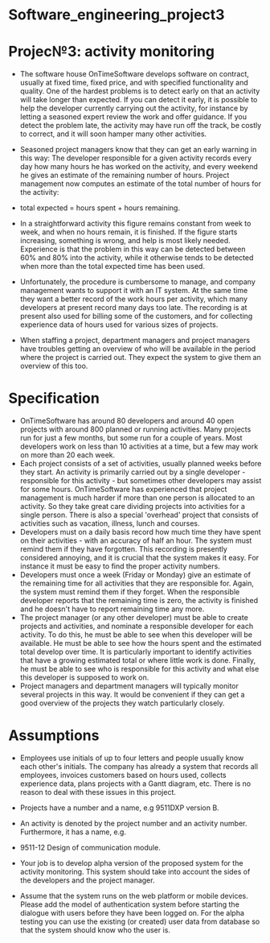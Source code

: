 # Software_engineering_project3
# Projec№3: activity monitoring
  * The software house OnTimeSoftware develops software on contract,
usually at fixed time, fixed price, and with specified functionality and
quality. One of the hardest problems is to detect early on that an activity
will take longer than expected. If you can detect it early, it is possible to
help the developer currently carrying out the activity, for instance by letting
a seasoned expert review the work and offer guidance. If you detect the
problem late, the activity may have run off the track, be costly to correct,
and it will soon hamper many other activities.
  * Seasoned project managers know that they can get an early warning in
this way: The developer responsible for a given activity records every day
how many hours he has worked on the activity, and every weekend he gives
an estimate of the remaining number of hours. Project management now
computes an estimate of the total number of hours for the activity:

  * total expected = hours spent + hours remaining.
    
  * In a straightforward activity this figure remains constant from week to
week, and when no hours remain, it is finished. If the figure starts
increasing, something is wrong, and help is most likely needed. Experience
is that the problem in this way can be detected between 60% and 80% into
the activity, while it otherwise tends to be detected when more than the total
expected time has been used.
  * Unfortunately, the procedure is cumbersome to manage, and company
management wants to support it with an IT system. At the same time they
want a better record of the work hours per activity, which many developers
at present record many days too late. The recording is at present also used
for billing some of the customers, and for collecting experience data of
hours used for various sizes of projects.
  * When staffing a project, department managers and project managers
have troubles getting an overview of who will be available in the period
where the project is carried out. They expect the system to give them an
overview of this too.
# Specification
  * OnTimeSoftware has around 80 developers and around 40 open
projects with around 800 planned or running activities. Many projects run
for just a few months, but some run for a couple of years. Most developers
work on less than 10 activities at a time, but a few may work on more than
20 each week.
  * Each project consists of a set of activities, usually planned weeks
before they start. An activity is primarily carried out by a single developer -
responsible for this activity - but sometimes other developers may assist for
some hours. OnTimeSoftware has experienced that project management is
much harder if more than one person is allocated to an activity. So they take
great care dividing projects into activities for a single person. There is also
a special 'overhead' project that consists of activities such as vacation,
illness, lunch and courses.
  * Developers must on a daily basis record how much time they have
spent on their activities - with an accuracy of half an hour. The system must
remind them if they have forgotten. This recording is presently considered
annoying, and it is crucial that the system makes it easy. For instance it
must be easy to find the proper activity numbers.
  * Developers must once a week (Friday or Monday) give an estimate of
the remaining time for all activities that they are responsible for. Again, the
system must remind them if they forget. When the responsible developer
reports that the remaining time is zero, the activity is finished and he doesn't
have to report remaining time any more.
  * The project manager (or any other developer) must be able to create
projects and activities, and nominate a responsible developer for each
activity. To do this, he must be able to see when this developer will be
available. He must be able to see how the hours spent and the estimated
total develop over time. It is particularly important to identify activities that
have a growing estimated total or where little work is done. Finally, he must
be able to see who is responsible for this activity and what else this
developer is supposed to work on.
  * Project managers and department managers will typically monitor
several projects in this way. It would be convenient if they can get a good
overview of the projects they watch particularly closely.
# Assumptions
  * Employees use initials of up to four letters and people usually know
each other's initials. The company has already a system that records all
employees, invoices customers based on hours used, collects experience
data, plans projects with a Gantt diagram, etc. There is no reason to deal
with these issues in this project.

  * Projects have a number and a name, e.g 9511DXP version B.
  * An activity is denoted by the project number and an activity number.
Furthermore, it has a name, e.g. 
  * 9511-12 Design of communication module.
  
  * Your job is to develop alpha version of the proposed system for the
activity monitoring. This system should take into account the sides of the
developers and the project manager.
  * Assume that the system runs on the web platform or mobile devices. 
Please add the model of authentication system before starting the dialogue
with users before they have been logged on. For the alpha testing you can
use the existing (or created) user data from database so that the system
should know who the user is.
